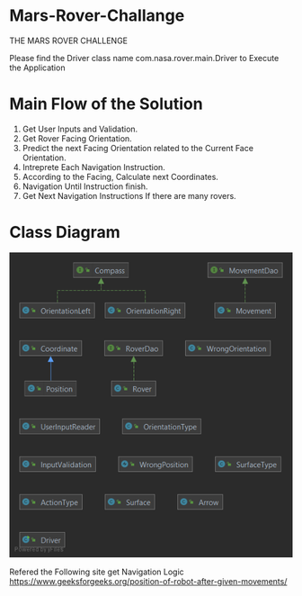 # Mars-Rover-Challange
THE MARS ROVER CHALLENGE

Please find the Driver class name com.nasa.rover.main.Driver to Execute the Application

# Main Flow of the Solution

1. Get User Inputs and Validation.
2. Get Rover Facing Orientation.
3. Predict the next Facing Orientation related to the Current Face Orientation.
4. Intreprete Each Navigation Instruction.
5. According to the Facing, Calculate next Coordinates.
6. Navigation Until Instruction finish.
7. Get Next Navigation Instructions If there are many rovers.

# Class Diagram
![alt text](https://github.com/praneethpj/Mars-Rover-Challange/blob/main/rover.png)


Refered the Following site get Navigation Logic
https://www.geeksforgeeks.org/position-of-robot-after-given-movements/
